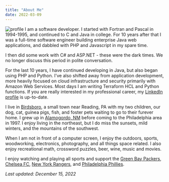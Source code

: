 ```yaml
---
title: "About Me"
date: 2022-03-09
---
```


![profile](/img/about/eric_bw_profile-150x150.jpg#floatleft)
I am a software developer. I started with Fortran and Pascal in 1994-1995, and continued to C and Java in college. For 10 years after that I was a full-time software engineer building enterprise Java web applications, and dabbled with PHP and Javascript in my spare time.

I then did some work with C# and ASP.NET - these were the dark times. We no longer discuss this period in polite conversation.

For the last 10 years, I have continued developing in Java, but also began using PHP and Python.  I've also shifted away from application development, more heavily focused on cloud infrastructure and security primarily with Amazon Web Services. Most days I am writing Terraform HCL and Python functions. If you are really interested in my professional career, my [LinkedIn profile](https://linkedin.com/in/ericjsilva) is up-to-date.

I live in [Birdsboro](https://en.wikipedia.org/wiki/Birdsboro,_Pennsylvania), a small town near Reading, PA with my two children, our dog, cat, guinea pigs, fish, and foster pets waiting to go to their furever home. I grew up in [Alamogordo, NM](https://www.alamogordo.com) before coming to the Philadelphia area in 1997. I enjoy living in the northeast, but I do miss the sunsets, mild winters, and the mountains of the southwest.

When I am not in front of a computer screen, I enjoy the outdoors, sports, woodworking, electronics, photography, and all things space related. I also enjoy recreational math, crossword puzzles, beer, wine, music and movies. 

I enjoy watching and playing all sports and support the [Green Bay Packers](https://www.packers.com), [Chelsea FC](https://www.chelseafc.com), [New York Rangers](https://www.nhl.com/rangers/), and [Philadelphia Phillies](https://www.mlb.com/phillies).

*Last updated: December 15, 2022*
